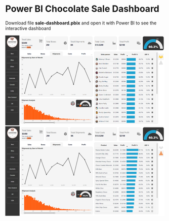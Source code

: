 # Power BI Chocolate Sale Dashboard

Download file **sale-dashboard.pbix** and open it with Power BI to see the interactive dashboard 

![Portfolio Dashboard](Screenshot1.png)
![Portfolio Dashboard](Screenshot2.png)
